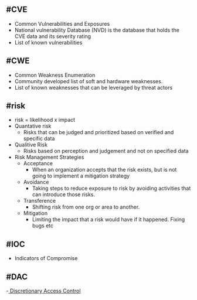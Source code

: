 
## #CVE
- Common Vulnerabilities and Exposures
- National vulnerability Database (NVD) is the database that holds the CVE data and its severity rating
- List of known vulnerabilities

## #CWE
- Common Weakness Enumeration
- Community developed list of soft and hardware weaknesses. 
- List of known weaknesses that can be leveraged by threat actors

## #risk
- risk = likelihood x impact
- Quantative risk
	- Risks that can be judged and prioritized based on verified and specific data
- Qualitive Risk
	- Risks based on perception and judgement and not on specified data
- Risk Management Strategies
	- Acceptance
		- When an organization accepts that the risk exists, but is not going to implement a mitigation strategy
	- Avoidance
		- Taking steps to reduce exposure to risk by avoiding activities that can introduce those risks.
	- Transference
		- Shifting risk from one org or area to another.
	- Mitigation
		- Limiting the impact that a risk would have if it happened. Fixing bugs etc

## #IOC 
- Indicators of Compromise

## #DAC
-[ Discretionary Access Control](https://csrc.nist.gov/glossary/term/discretionary_access_control)